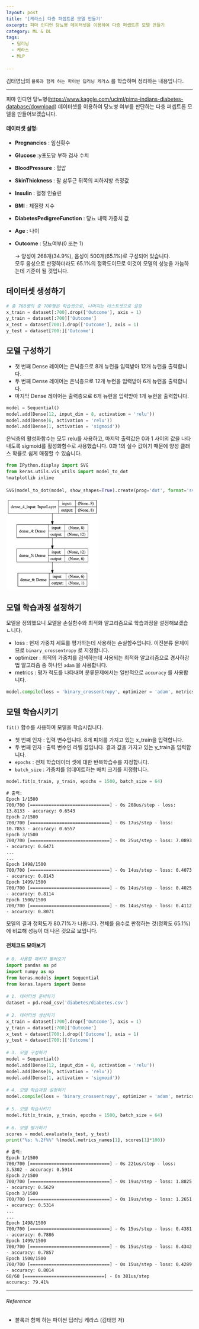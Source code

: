 ```yaml
---
layout: post
title: '[케라스] 다층 퍼셉트론 모델 만들기'
excerpt: 피마 인디언 당뇨병 데이터셋을 이용하여 다층 퍼셉트론 모델 만들기
category: ML & DL
tags:
  - 딥러닝
  - 케라스
  - MLP

---
```


김태영님의 `블록과 함께 하는 파이썬 딥러닝 케라스` 를 학습하며 정리하는 내용입니다.

--------------

피마 인디언 당뇨병(https://www.kaggle.com/uciml/pima-indians-diabetes-database/download) 데이터셋를 이용하여 당뇨병 여부를 판단하는 다층 퍼셉트론 모델을 만들어보겠습니다.



#### 데이터셋 설명: 

* **Pregnancies** : 임신횟수

* **Glucose** :y포도당 부하 검사 수치

* **BloodPressure** : 혈압

* **SkinThickness** : 팔 삼두근 뒤쪽의 피하지방 측정값

* **Insulin** : 혈청 인슐린

* **BMI** : 체질량 지수

* **DiabetesPedigreeFunction** : 당뇨 내력 가중치 값

* **Age** : 나이

* **Outcome** : 당뇨여부(0 또는 1)

   → 양성이 268개(34.9%), 음성이 500개(65.1%)로 구성되어 있습니다.<br/>      모두 음성으로 판정하더라도 65.1%의 정확도이므로 이것이 모델의 성능을 가늠하는데 기준이 될 것입니다.



## 데이터셋 생성하기

```python
# 총 768행의 중 700행은 학습셋으로, 나머지는 테스트셋으로 설정
x_train = dataset[:700].drop(['Outcome'], axis = 1)
y_train = dataset[:700]['Outcome']
x_test = dataset[700:].drop(['Outcome'], axis = 1)
y_test = dataset[700:]['Outcome']
```



## 모델 구성하기

* 첫 번째 Dense 레이어는 은닉층으로 8개 뉴런을 입력받아 12개 뉴런을 출력합니다.
* 두 번째 Dense 레이어는 은닉층으로 12개 뉴런을 입력받아 6개 뉴런을 출력합니다.
* 마지막 Dense 레이어는 출력층으로 6개 뉴런을 입력받아 1개 뉴런을 출력합니다.

```python
model = Sequential()
model.add(Dense(12, input_dim = 8, activation = 'relu'))
model.add(Dense(6, activation = 'relu'))
model.add(Dense(1, activation = 'sigmoid'))
```

은닉층의 활성화함수는 모두 relu를 사용하고, 마지막 출력값은 0과 1 사이의 값을 나타내도록 sigmoid를 활성화함수로 사용했습니다. 0과 1의 실수 값이기 때문에 양성 클래스 확률로 쉽게 매칭할 수 있습니다.

```python
from IPython.display import SVG
from keras.utils.vis_utils import model_to_dot
%matplotlib inline

SVG(model_to_dot(model, show_shapes=True).create(prog='dot', format='svg'))
```

<img src = "https://github.com/SevillaBK/SevillaBK.github.io/blob/master/img/Keras/2020-02-13-MLP_%20visualization.png?raw=true" width = "250">



## 모델 학습과정 설정하기

모델을 정의했으니 모델을 손실함수와 최적화 알고리즘으로 학습과정을 설정해보겠습ㄴ니다.

* loss : 현재 가중치 세트를 평가하는데 사용하는 손실함수입니다. 이진분류 문제이므로 `binary_crossentropy` 로 지정합니다.
* optimizer : 최적의 가중치를 검색하는데 사용되는 최적화 알고리즘으로 경사하강법 알고리즘 중 하나인 `adam` 을 사용합니다.
* metrics : 평가 척도를 나타내며 분류문제에서는 일반적으로 `accuracy` 를 사용합니다.

```python
model.compile(loss = 'binary_crossentropy', optimizer = 'adam', metrics = ['accuracy'])
```



## 모델 학습시키기

`fit()` 함수를 사용하여 모델을 학습시킵니다.

* 첫 번째 인자 : 입력 변수입니다. 8개 피처를 가지고 있는 x_train을 입력합니다.
* 두 번째 인자 : 출력 변수인 라벨 값입니다. 결과 값을 가지고 있는 y_train을 입력합니다.
* `epochs` : 전체 학습데이터 셋에 대한 반복학습수를 지정합니다.
* `batch_size` : 가중치를 업데이트하는 배치 크기를 지정합니다.

```python
model.fit(x_train, y_train, epochs = 1500, batch_size = 64)
```

```
# 출력: 
Epoch 1/1500
700/700 [==============================] - 0s 208us/step - loss: 13.8133 - accuracy: 0.6543
Epoch 2/1500
700/700 [==============================] - 0s 17us/step - loss: 10.7853 - accuracy: 0.6557
Epoch 3/1500
700/700 [==============================] - 0s 25us/step - loss: 7.0893 - accuracy: 0.6471
...
...
Epoch 1498/1500
700/700 [==============================] - 0s 14us/step - loss: 0.4073 - accuracy: 0.8143
Epoch 1499/1500
700/700 [==============================] - 0s 14us/step - loss: 0.4025 - accuracy: 0.8114
Epoch 1500/1500
700/700 [==============================] - 0s 14us/step - loss: 0.4112 - accuracy: 0.8071
```

모델의 결과 정확도가 80.71%가 나옵니다. 전체를 음수로 판정하는 것(정확도 65.1%)에 비교해 성능이 더 나은 것으로 보입니다.



#### 전체코드 모아보기

```python
# 0. 사용할 패키지 불러오기
import pandas as pd
import numpy as np
from keras.models import Sequential
from keras.layers import Dense

# 1. 데이터셋 준비하기
dataset = pd.read_csv('diabetes/diabetes.csv')

# 2. 데이터셋 생성하기
x_train = dataset[:700].drop(['Outcome'], axis = 1)
y_train = dataset[:700]['Outcome']
x_test = dataset[700:].drop(['Outcome'], axis = 1)
y_test = dataset[700:]['Outcome']

# 3. 모델 구성하기
model = Sequential()
model.add(Dense(12, input_dim = 8, activation = 'relu'))
model.add(Dense(6, activation = 'relu'))
model.add(Dense(1, activation = 'sigmoid'))

# 4. 모델 학습과정 설정하기
model.compile(loss = 'binary_crossentropy', optimizer = 'adam', metrics = ['accuracy'])

# 5. 모델 학습시키기
model.fit(x_train, y_train, epochs = 1500, batch_size = 64)

# 6. 모델 평가하기
scores = model.evaluate(x_test, y_test)
print("%s: %.2f%%" %(model.metrics_names[1], scores[1]*100))
```

```
# 출력:
Epoch 1/1500
700/700 [==============================] - 0s 221us/step - loss: 3.5302 - accuracy: 0.5914
Epoch 2/1500
700/700 [==============================] - 0s 19us/step - loss: 1.8825 - accuracy: 0.5629
Epoch 3/1500
700/700 [==============================] - 0s 19us/step - loss: 1.2651 - accuracy: 0.5314
...
...
Epoch 1498/1500
700/700 [==============================] - 0s 15us/step - loss: 0.4381 - accuracy: 0.7886
Epoch 1499/1500
700/700 [==============================] - 0s 15us/step - loss: 0.4342 - accuracy: 0.7857
Epoch 1500/1500
700/700 [==============================] - 0s 15us/step - loss: 0.4289 - accuracy: 0.8014
68/68 [==============================] - 0s 381us/step
accuracy: 79.41%
```





---------

###### Reference

- 블록과 함께 하는 파이썬 딥러닝 케라스 (김태영 저)
